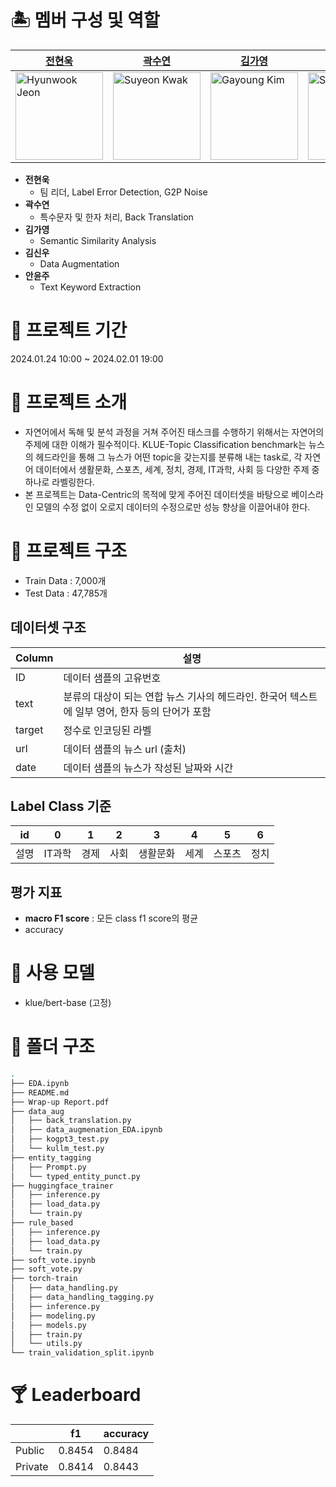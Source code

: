 # 🏝 멤버 구성 및 역할

| [전현욱](https://github.com/gusdnr122997) | [곽수연](https://github.com/suyeonKwak) | [김가영](https://github.com/garongkim) | [김신우](https://github.com/kimsw9703) | [안윤주](https://github.com/nyunzoo) |
| --- | --- | --- | --- | --- |
| <img src="https://github.com/boostcampaitech6/level1-semantictextsimilarity-nlp-01/assets/81287077/0a2cc555-e3fc-4fb1-9c05-4c99038603b3)" width="140px" height="140px" title="Hyunwook Jeon" /> | <img src="https://github.com/boostcampaitech6/level1-semantictextsimilarity-nlp-01/assets/81287077/d500e824-f86d-4e72-ba59-a21337e6b5a3)" width="140px" height="140px" title="Suyeon Kwak" /> | <img src="https://github.com/boostcampaitech6/level1-semantictextsimilarity-nlp-01/assets/81287077/0fb3496e-d789-4368-bbac-784aeac06c89)" width="140px" height="140px" title="Gayoung Kim" /> | <img src="https://github.com/boostcampaitech6/level1-semantictextsimilarity-nlp-01/assets/81287077/77b3a062-9199-4d87-8f6e-70ecf42a1df3)" width="140px" height="140px" title="Shinwoo Kim" /> | <img src="https://github.com/boostcampaitech6/level1-semantictextsimilarity-nlp-01/assets/81287077/f3b42c80-7b82-4fa1-923f-0f11945570e6)" width="140px" height="140px" title="Yunju An" /> |
- **전현욱**
    - 팀 리더, Label Error Detection, G2P Noise
- **곽수연**
    - 특수문자 및 한자 처리, Back Translation
- **김가영**
    - Semantic Similarity Analysis
- **김신우**
    - Data Augmentation
- **안윤주**
    - Text Keyword Extraction

# 🍍 프로젝트 기간

2024.01.24 10:00 ~ 2024.02.01 19:00


# 🍌 프로젝트 소개

- 자연어에서 독해 및 분석 과정을 거쳐 주어진 태스크를 수행하기 위해서는 자연어의 주제에 대한 이해가 필수적이다. KLUE-Topic Classification benchmark는 뉴스의 헤드라인을 통해 그 뉴스가 어떤 topic을 갖는지를 분류해 내는 task로, 각 자연어 데이터에서 생활문화, 스포츠, 세계, 정치, 경제, IT과학, 사회 등 다양한 주제 중 하나로 라벨링한다. 
- 본 프로젝트는 Data-Centric의 목적에 맞게 주어진 데이터셋을 바탕으로 베이스라인 모델의 수정 없이 오로지 데이터의 수정으로만 성능 향상을 이끌어내야 한다.

# 🥥 프로젝트 구조

- Train Data : 7,000개
- Test Data : 47,785개

## 데이터셋 구조

| Column | 설명 |
| --- | --- |
| ID | 데이터 샘플의 고유번호 |
| text | 분류의 대상이 되는 연합 뉴스 기사의 헤드라인. 한국어 텍스트에 일부 영어, 한자 등의 단어가 포함 |
| target | 정수로 인코딩된 라벨 |
| url | 데이터 샘플의 뉴스 url (출처) |
| date | 데이터 샘플의 뉴스가 작성된 날짜와 시간 |

## Label Class 기준

| id | 0 | 1 | 2 | 3 | 4 | 5 | 6 |
| --- | --- | --- | --- | --- | --- | --- | --- |
| 설명 | IT과학 | 경제 | 사회 | 생활문화 | 세계 | 스포츠 | 정치 |


## 평가 지표
- **macro F1 score** : 모든 class f1 score의 평균
- accuracy

# 🤿 사용 모델

- klue/bert-base (고정)

# 👒 폴더 구조

```bash
.
├── EDA.ipynb
├── README.md
├── Wrap-up Report.pdf
├── data_aug
│   ├── back_translation.py
│   ├── data_augmenation_EDA.ipynb
│   ├── kogpt3_test.py
│   └── kullm_test.py
├── entity_tagging
│   ├── Prompt.py
│   └── typed_entity_punct.py
├── huggingface_trainer
│   ├── inference.py
│   ├── load_data.py
│   └── train.py
├── rule_based
│   ├── inference.py
│   ├── load_data.py
│   └── train.py
├── soft_vote.ipynb
├── soft_vote.py
├── torch-train
│   ├── data_handling.py
│   ├── data_handling_tagging.py
│   ├── inference.py
│   ├── modeling.py
│   ├── models.py
│   ├── train.py
│   └── utils.py
└── train_validation_split.ipynb
```

# 🍸 Leaderboard

|  |  f1 | accuracy |
| --- | --- | --- |
| Public | 0.8454 | 0.8484 |
| Private | 0.8414 | 0.8443 |
